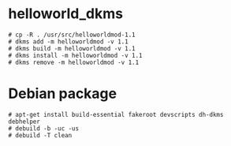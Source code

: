 # helloworld_dkms

```
# cp -R . /usr/src/helloworldmod-1.1
# dkms add -m helloworldmod -v 1.1
# dkms build -m helloworldmod -v 1.1
# dkms install -m helloworldmod -v 1.1
# dkms remove -m helloworldmod -v 1.1
```
# Debian package
```
# apt-get install build-essential fakeroot devscripts dh-dkms debhelper
# debuild -b -uc -us
# debuild -T clean
```

